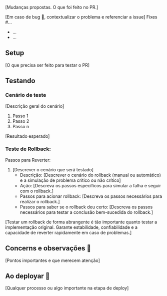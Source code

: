 [Mudanças propostas. O que foi feito no PR.]

[Em caso de bug :bug:, contextualizar o problema e referenciar a issue] Fixes #...
* ...
* ...

## Setup

[O que precisa ser feito para testar o PR]

## Testando

### Cenário de teste

[Descrição geral do cenário]

1. Passo 1
2. Passo 2
3. Passo n

[Resultado esperado]

### Teste de Rollback:

Passos para Reverter:

1. [Descrever o cenário que será testado]
   - Descrição: [Descrever o cenário do rollback (manual ou automático) e a simulação de problema crítico ou não crítico]
   - Ação:
      [Descreva os passos específicos para simular a falha e seguir com o rollback.]
   - Passos para acionar rollback:
      [Descreva os passos necessários para realizar o rollback.]
   - Passos para saber se o rollback deu certo:
      [Descreva os passos necessários para testar a conclusão bem-sucedida do rollback.]

[Testar um rollback de forma abrangente é tão importante quanto testar a implementação original. Garante estabilidade, confiabilidade e a capacidade de reverter rapidamente em caso de problemas.]

## Concerns e observações :thought_balloon:

[Pontos importantes e que merecem atenção]

## Ao deployar :ship:

[Qualquer processo ou algo importante na etapa de deploy]
